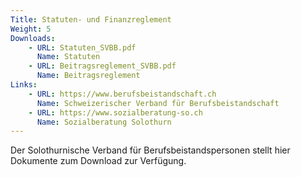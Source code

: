 ```yaml
---
Title: Statuten- und Finanzreglement
Weight: 5
Downloads:
    - URL: Statuten_SVBB.pdf
      Name: Statuten
    - URL: Beitragsreglement_SVBB.pdf
      Name: Beitragsreglement
Links:
    - URL: https://www.berufsbeistandschaft.ch
      Name: Schweizerischer Verband für Berufsbeistandschaft
    - URL: https://www.sozialberatung-so.ch
      Name: Sozialberatung Solothurn
---
```

Der Solothurnische Verband für Berufsbeistandspersonen stellt hier Dokumente zum Download zur Verfügung.
